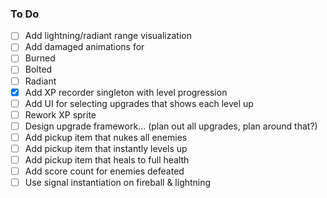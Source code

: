 ### To Do
- [ ] Add lightning/radiant range visualization
- [ ] Add damaged animations for 
- [ ] Burned
- [ ] Bolted
- [ ] Radiant
- [X] Add XP recorder singleton with level progression
- [ ] Add UI for selecting upgrades that shows each level up
- [ ] Rework XP sprite
- [ ] Design upgrade framework... (plan out all upgrades, plan around that?)
- [ ] Add pickup item that nukes all enemies
- [ ] Add pickup item that instantly levels up
- [ ] Add pickup item that heals to full health
- [ ] Add score count for enemies defeated
- [ ] Use signal instantiation on fireball & lightning
